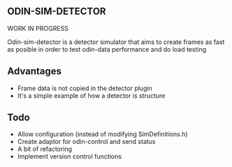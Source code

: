 ODIN-SIM-DETECTOR
-----------------

WORK IN PROGRESS

Odin-sim-detector is a detector simulator that aims
to create frames as fast as posible in order to test
odin-data performance and do load testing

Advantages
----------
- Frame data is not copied in the detector plugin
- It's a simple example of how a detector is structure

Todo
----
- Allow configuration (instead of modifying SimDefinitions.h)
- Create adaptor for odin-control and send status
- A bit of refactoring
- Implement version control functions

